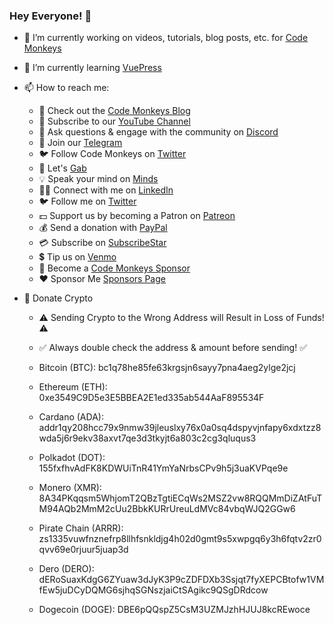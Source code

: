 ### Hey Everyone! 👋

- 🔭 I’m currently working on videos, tutorials, blog posts, etc. for <a href="https://github.com/codemonkeysio">Code Monkeys</a>

- 🌱 I’m currently learning <a href="https://vuepress.vuejs.org/">VuePress</a>

- 📫 How to reach me:

  - 🐒 Check out the <a href="https://www.codemonkeys.tech/">Code Monkeys Blog</a>
  - 🎥 Subscribe to our <a href="https://www.youtube.com/channel/UCteut5f1PHW8vP29o66z-kg">YouTube Channel</a>
  - 🤖 Ask questions & engage with the community on <a href="https://discord.gg/mh9rQmwJ8H">Discord</a>
  - 📨 Join our <a href="https://t.me/codemonkeystech">Telegram</a>
  - 🐦 Follow Code Monkeys on <a href="https://twitter.com/codemonkeystech">Twitter</a>
  - 🐸 Let's <a href="https://gab.com/codemonkeys">Gab</a>
  - 💡 Speak your mind on <a href="https://www.minds.com/codemonkeys/">Minds</a>
  - 👷‍♂️ Connect with me on <a href="https://www.linkedin.com/in/jason-chiarulli/">LinkedIn</a>
  - 🐦 Follow me on <a href="https://twitter.com/jason_chiarulli">Twitter</a>
  - 💵 Support us by becoming a Patron on <a href="https://www.patreon.com/codemonkeys?fan_landing=true">Patreon</a>
  - 💰 Send a donation with <a href="https://paypal.me/codemonkeystech?locale.x=en_US">PayPal</a>
  - 💳 Subscribe on <a href="https://www.subscribestar.com/code-monkeys">SubscribeStar</a>
  - 💲 Tip us on <a href="https://venmo.com/u/codemonkeys">Venmo</a>
  - 🍌 Become a <a href="https://github.com/sponsors/codemonkeysio">Code Monkeys Sponsor</a>
  - ❤️ Sponsor Me <a href="https://github.com/sponsors/jchiarulli">Sponsors Page</a>

- 🔗 Donate Crypto

  - ⚠️ Sending Crypto to the Wrong Address will Result in Loss of Funds! ⚠️
  - ✅ Always double check the address & amount before sending! ✅

  - Bitcoin (BTC): bc1q78he85fe63krgsjn6sayy7pna4aeg2ylge2jcj

  - Ethereum (ETH): 0xe3549C9D5e3E5BBEA2E1ed335ab544AaF895534F

  - Cardano (ADA): addr1qy208hcc79x9nmw39jleuslxy76x0a0sq4dspyvjnfapy6xdxtzz8wda5j6r9ekv38axvt7qe3d3tkyjt6a803c2cg3qluqus3

  - Polkadot (DOT): 155fxfhvAdFK8KDWUiTnR41YmYaNrbsCPv9h5j3uaKVPqe9e

  - Monero (XMR): 8A34PKqqsm5WhjomT2QBzTgtiECqWs2MSZ2vw8RQQMmDiZAtFuTM94AQb2MmM2cUu2BbkKURrUreuLdMVc84vbqWJQ2GGw6

  - Pirate Chain (ARRR): zs1335vuwfnznefrp8llhfsnkldjg4h02d0gmt9s5xwpgq6y3h6fqtv2zr0qvv69e0rjuur5juap3d

  - Dero (DERO): dERoSuaxKdgG6ZYuaw3dJyK3P9cZDFDXb3Ssjqt7fyXEPCBtofw1VMfEw5juDCyDQMG6sjhqSGNszjaiCtSAgikc9QSgDRdcow

  - Dogecoin (DOGE): DBE6pQQspZ5CsM3UZMJzhHJUJ8kcREwoce
